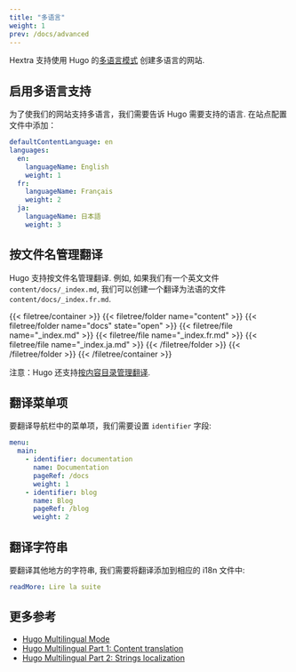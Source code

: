 ```yaml
---
title: "多语言"
weight: 1
prev: /docs/advanced
---
```


Hextra 支持使用 Hugo 的[多语言模式](https://gohugo.io/content-management/multilingual/) 创建多语言的网站.

<!--more-->

## 启用多语言支持

为了使我们的网站支持多语言，我们需要告诉 Hugo 需要支持的语言. 在站点配置文件中添加：

```yaml {filename="hugo.yaml"}
defaultContentLanguage: en
languages:
  en:
    languageName: English
    weight: 1
  fr:
    languageName: Français
    weight: 2
  ja:
    languageName: 日本語
    weight: 3
```

## 按文件名管理翻译

Hugo 支持按文件名管理翻译. 例如, 如果我们有一个英文文件 `content/docs/_index.md`, 我们可以创建一个翻译为法语的文件 `content/docs/_index.fr.md`.

{{< filetree/container >}}
  {{< filetree/folder name="content" >}}
    {{< filetree/folder name="docs" state="open" >}}
      {{< filetree/file name="_index.md" >}}
      {{< filetree/file name="_index.fr.md" >}}
      {{< filetree/file name="_index.ja.md" >}}
    {{< /filetree/folder >}}
  {{< /filetree/folder >}}
{{< /filetree/container >}}

注意：Hugo 还支持[按内容目录管理翻译](https://gohugo.io/content-management/multilingual/#translation-by-content-directory).

## 翻译菜单项

要翻译导航栏中的菜单项，我们需要设置 `identifier` 字段: 

```yaml {filename="hugo.yaml"}
menu:
  main:
    - identifier: documentation
      name: Documentation
      pageRef: /docs
      weight: 1
    - identifier: blog
      name: Blog
      pageRef: /blog
      weight: 2
```

## 翻译字符串

要翻译其他地方的字符串, 我们需要将翻译添加到相应的 i18n 文件中:

```yaml {filename="i18n/fr.yaml"}
readMore: Lire la suite
```

## 更多参考

- [Hugo Multilingual Mode](https://gohugo.io/content-management/multilingual/)
- [Hugo Multilingual Part 1: Content translation](https://www.regisphilibert.com/blog/2018/08/hugo-multilingual-part-1-managing-content-translation/)
- [Hugo Multilingual Part 2: Strings localization](https://www.regisphilibert.com/blog/2018/08/hugo-multilingual-part-2-i18n-string-localization/)
